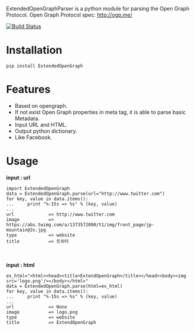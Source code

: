 ExtendedOpenGraphParser is a python module for parsing the Open Graph Protocol. 
Open Graph Protocol spec: http://ogp.me/


[![Build Status](https://travis-ci.org/AhnSeongHyun/ExtendedOpenGraphParser.png)](https://travis-ci.org/AhnSeongHyun/ExtendedOpenGraphParser)


Installation
=============
    pip install ExtendedOpenGraph

Features
=============
* Based on opengraph.
* If not exist Open Graph properties in meta tag, it is able to parse basic Metadata.
* Input URL and HTML.
* Output python dictionary.
* Like Facebook.

Usage
=============
<b>input : url</b>
<br/>

    import ExtendedOpenGraph
    data = ExtendedOpenGraph.parse(url="http://www.twitter.com")
    for key, value in data.items():
    ...     print "%-15s => %s" % (key, value)
    ...
    url             => http://www.twitter.com
    image           => https://abs.twimg.com/a/1373572090/t1/img/front_page/jp-mountain@2x.jpg
    type            => website
    title           => 트위터 
    
<br/><br/>
<b>input : html</b>
<br/>

    ex_html="<html><head><title>ExtendOpenGraph</title></head><body><img src='logo.png'/></body></html>"
    data = ExtendedOpenGraph.parse(html=ex_html)
    for key, value in data.items():
    ...     print "%-15s => %s" % (key, value)
    ...
    url             => None 
    image           => logo.png
    type            => website
    title           => ExtendOpenGraph
